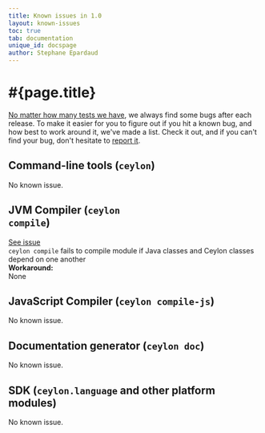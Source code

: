 ```yaml
---
title: Known issues in 1.0
layout: known-issues
toc: true
tab: documentation
unique_id: docspage
author: Stephane Epardaud
---
```

# #{page.title}

[No matter how many tests we have](/blog/2012/02/02/how-we-test-ceylon/), 
we always find some bugs after each release. To make it easier for you to 
figure out if you hit a known bug, and how best to work around it, we've 
made a list. Check it out, and if you can't find your bug, don't hesitate 
to [report it](/code/issues/). 

## Command-line tools (<code>ceylon</code>)

No known issue.

## JVM Compiler (<code>ceylon compile</code>)

<div class="known-issue">
<a class="see" href="https://github.com/ceylon/ceylon-compiler/issues/470">See issue</a>
<div class="title"><code>ceylon compile</code> fails to compile module if Java classes 
and Ceylon classes depend on one another</div>
<b>Workaround:</b>
<div class="workaround">None</div>
</div>

## JavaScript Compiler (<code>ceylon compile-js</code>)

No known issue.

## Documentation generator (<code>ceylon doc</code>)

No known issue.

## SDK (<code>ceylon.language</code> and other platform modules)

No known issue.

